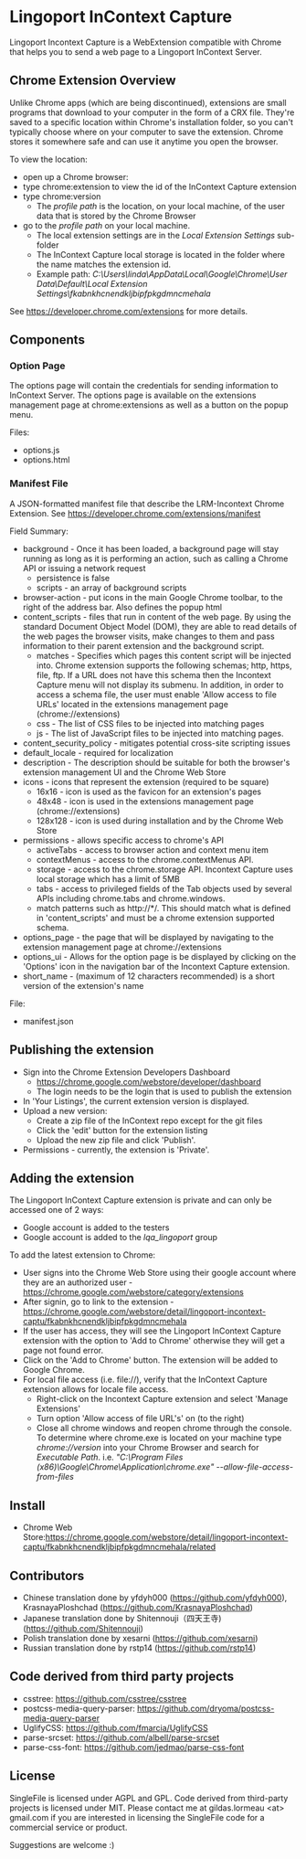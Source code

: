 # Lingoport InContext Capture
Lingoport Incontext Capture is a WebExtension compatible with Chrome that helps you to send a web page to a Lingoport InContext Server.

## Chrome Extension Overview
Unlike Chrome apps (which are being discontinued), extensions are small programs
that download to your computer in the form of a CRX file.
They're saved to a specific location within Chrome's installation folder, so you can't
typically choose where on your computer to save the extension.
Chrome stores it somewhere safe and can use it anytime you open the browser.

To view the location:
* open up a Chrome browser:
* type chrome:extension to view the id of the InContext Capture extension
* type chrome:version
  * The *profile path* is the location, on your local machine, of the user data that is stored by the Chrome Browser
* go to the *profile path* on your local machine.
  * The local extension settings are in the *Local Extension Settings* sub-folder
  * The InContext Capture local storage is located in the folder where the name matches the extension id.
  * Example path: *C:\Users\linda\AppData\Local\Google\Chrome\User Data\Default\Local Extension Settings\fkabnkhcnendkljbipfpkgdmncmehala*

See https://developer.chrome.com/extensions for more details.

## Components
### Option Page
The options page will contain the credentials for sending information to InContext Server.
The options page is available on the extensions management page at chrome:extensions as well
as a button on the popup menu.

Files:
* options.js
* options.html

### Manifest File
A JSON-formatted manifest file that describe the LRM-Incontext Chrome Extension.
See https://developer.chrome.com/extensions/manifest

Field Summary:
* background - Once it has been loaded, a background page will stay running as long as it
is performing an action, such as calling a Chrome API or issuing a network request
	* persistence is false
	* scripts - an array of background scripts
* browser-action - put icons in the main Google Chrome toolbar, to the right of the address bar.
Also defines the popup html
* content_scripts - files that run in content of the web page. By using the standard
Document Object Model (DOM), they are able to read details of the web pages the browser visits,
make changes to them and pass information to their parent extension and the background script.
	* matches - Specifies which pages this content script will be injected into. Chrome extension
	supports the following schemas; http, https, file, ftp. If a URL does not have this schema then
	the Incontext Capture menu will not display its submenu. In addition, in order to access a
	schema file, the user must enable 'Allow access to file URLs' located in the extensions
	management page (chrome://extensions)
	* css - The list of CSS files to be injected into matching pages
	* js - The list of JavaScript files to be injected into matching pages.
* content_security_policy - mitigates potential cross-site scripting issues
* default_locale - required for localization
* description - The description should be suitable for both the browser's extension
management UI and the Chrome Web Store
* icons - icons that represent the extension (required to be square)
	* 16x16 - icon is used as the favicon for an extension's pages
	* 48x48 - icon is used in the extensions management page (chrome://extensions)
	* 128x128 - icon is used during installation and by the Chrome Web Store
* permissions - allows specific access to chrome's API
	* activeTabs - access to browser action and context menu item
	* contextMenus - access to the chrome.contextMenus API.
	* storage - access to the chrome.storage API. Incontext Capture uses local storage which
	has a limit of 5MB
	* tabs - access to privileged fields of the Tab objects used by several APIs
	including chrome.tabs and chrome.windows.
	* match patterns such as http://*/. This should match what is defined in 'content_scripts'
	and must be a chrome extension supported schema.
* options_page - the page that will be displayed by navigating to the extension management page
at chrome://extensions
* options_ui - Allows for the option page is be displayed by clicking on the 'Options' icon in the
navigation bar of the Incontext Capture extension.
* short_name - (maximum of 12 characters recommended) is a short version of the extension's name

File:
* manifest.json

## Publishing the extension
* Sign into the Chrome Extension Developers Dashboard
	* https://chrome.google.com/webstore/developer/dashboard
	* The login needs to be the login that is used to publish the extension
* In 'Your Listings', the current extension version is displayed.
* Upload a new version:
	* Create a zip file of the InContext repo except for the git files
	* Click the 'edit' button for the extension listing
	* Upload the new zip file and click 'Publish'.
* Permissions - currently, the extension is 'Private'.

## Adding the extension
The Lingoport InContext Capture extension is private and can only be accessed one of 2 ways:
* Google account is added to the testers
* Google account is added to the *lqa_lingoport* group

To add the latest extension to Chrome:
* User signs into the Chrome Web Store using their google account where they are an
authorized user - https://chrome.google.com/webstore/category/extensions
* After signin, go to link to the extension -
https://chrome.google.com/webstore/detail/lingoport-incontext-captu/fkabnkhcnendkljbipfpkgdmncmehala
* If the user has access, they will see the Lingoport InContext Capture extension with the option to
'Add to Chrome' otherwise they will get a page not found error.
* Click on the 'Add to Chrome' button. The extension will be added to Google Chrome.
* For local file access (i.e. file://), verify that the InContext Capture extension allows for locale file access.
	* Right-click on the Incontext Capture extension and select 'Manage Extensions'
	* Turn option 'Allow access of file URL's' on (to the right)
	* Close all chrome windows and reopen chrome through the console. To determine where chrome.exe is located
on your machine type *chrome://version* into your Chrome Browser and search for *Executable Path*.	i.e.
	*"C:\Program Files (x86)\Google\Chrome\Application\chrome.exe" --allow-file-access-from-files*


## Install
 - Chrome Web Store:https://chrome.google.com/webstore/detail/lingoport-incontext-captu/fkabnkhcnendkljbipfpkgdmncmehala/related

## Contributors
- Chinese translation done by yfdyh000 (https://github.com/yfdyh000), KrasnayaPloshchad (https://github.com/KrasnayaPloshchad)
- Japanese translation done by Shitennouji（四天王寺) (https://github.com/Shitennouji)
- Polish translation done by xesarni (https://github.com/xesarni)
- Russian translation done by rstp14 (https://github.com/rstp14)

## Code derived from third party projects
- csstree: https://github.com/csstree/csstree
- postcss-media-query-parser: https://github.com/dryoma/postcss-media-query-parser
- UglifyCSS: https://github.com/fmarcia/UglifyCSS
- parse-srcset: https://github.com/albell/parse-srcset
- parse-css-font: https://github.com/jedmao/parse-css-font

## License
SingleFile is licensed under AGPL and GPL. Code derived from third-party projects is licensed under MIT. Please contact me at gildas.lormeau &lt;at&gt; gmail.com if you are interested in licensing the SingleFile code for a commercial service or product.

Suggestions are welcome :)
